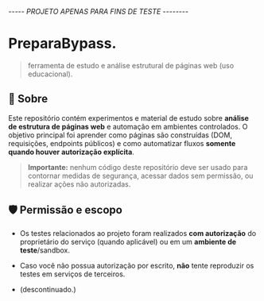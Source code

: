 *----- PROJETO APENAS PARA FINS DE TESTE --------*
# PreparaBypass.

> ferramenta de estudo e análise estrutural de páginas web (uso educacional).

## 🔎 Sobre
Este repositório contém experimentos e material de estudo sobre **análise de estrutura de páginas web** e automação em ambientes controlados. O objetivo principal foi aprender como páginas são construídas (DOM, requisições, endpoints públicos) e como automatizar fluxos **somente quando houver autorização explícita**.

> **Importante:** nenhum código deste repositório deve ser usado para contornar medidas de segurança, acessar dados sem permissão, ou realizar ações não autorizadas.

## 🛡️ Permissão e escopo
- Os testes relacionados ao projeto foram realizados **com autorização** do proprietário do serviço (quando aplicável) ou em um **ambiente de teste**/sandbox.  
- Caso você não possua autorização por escrito, **não** tente reproduzir os testes em serviços de terceiros.

- (descontinuado.)
